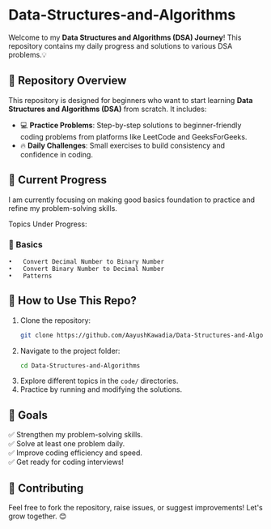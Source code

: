 # Data-Structures-and-Algorithms

Welcome to my **Data Structures and Algorithms (DSA) Journey**! This repository contains my daily progress and solutions to various DSA problems.💡

## 📌 Repository Overview

This repository is designed for beginners who want to start learning **Data Structures and Algorithms (DSA)** from scratch. It includes:

- 💻 **Practice Problems**: Step-by-step solutions to beginner-friendly coding problems from platforms like LeetCode and GeeksForGeeks.
- 🔥 **Daily Challenges**: Small exercises to build consistency and confidence in coding.

## 🚀 Current Progress
I am currently focusing on making good basics foundation to practice and refine my problem-solving skills.

Topics Under Progress:
### 🔎 Basics
	•	Convert Decimal Number to Binary Number
	•	Convert Binary Number to Decimal Number
 	•	Patterns


## 🚀 How to Use This Repo?

1. Clone the repository:
   ```bash
   git clone https://github.com/AayushKawadia/Data-Structures-and-Algorithms.git
   ```
2. Navigate to the project folder:
   ```bash
   cd Data-Structures-and-Algorithms
   ```
3. Explore different topics in the `code/` directories.
4. Practice by running and modifying the solutions.

## 🌟 Goals

✅ Strengthen my problem-solving skills.\
✅ Solve at least one problem daily.\
✅ Improve coding efficiency and speed.\
✅ Get ready for coding interviews!

## 🤝 Contributing

Feel free to fork the repository, raise issues, or suggest improvements! Let's grow together. 😊


